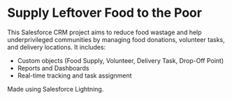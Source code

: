 # Supply Leftover Food to the Poor

This Salesforce CRM project aims to reduce food wastage and help underprivileged communities by managing food donations, volunteer tasks, and delivery locations. It includes:
- Custom objects (Food Supply, Volunteer, Delivery Task, Drop-Off Point)
- Reports and Dashboards
- Real-time tracking and task assignment

Made using Salesforce Lightning.
